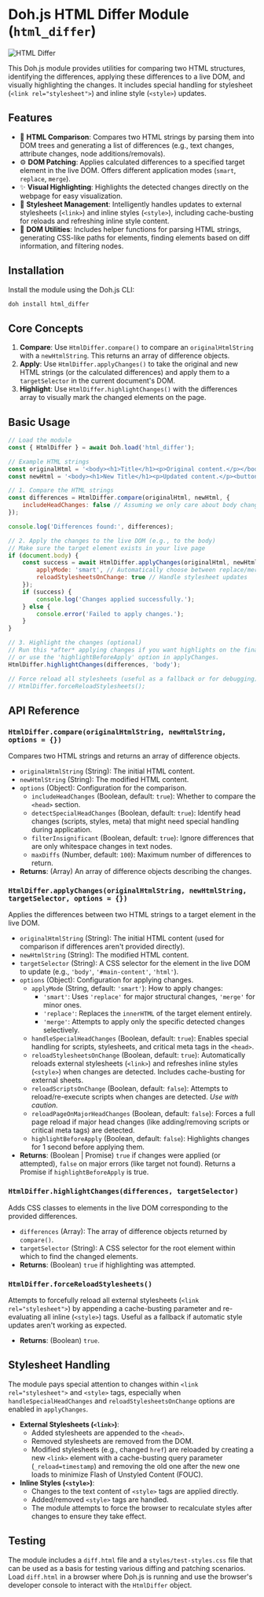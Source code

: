 # Doh.js HTML Differ Module (`html_differ`)

![HTML Differ](^/html-differ.png?size=small)

This Doh.js module provides utilities for comparing two HTML structures, identifying the differences, applying these differences to a live DOM, and visually highlighting the changes. It includes special handling for stylesheet (`<link rel="stylesheet">`) and inline style (`<style>`) updates.

## Features

-   📄 **HTML Comparison**: Compares two HTML strings by parsing them into DOM trees and generating a list of differences (e.g., text changes, attribute changes, node additions/removals).
-   ⚙️ **DOM Patching**: Applies calculated differences to a specified target element in the live DOM. Offers different application modes (`smart`, `replace`, `merge`).
-   ✨ **Visual Highlighting**: Highlights the detected changes directly on the webpage for easy visualization.
-   🎨 **Stylesheet Management**: Intelligently handles updates to external stylesheets (`<link>`) and inline styles (`<style>`), including cache-busting for reloads and refreshing inline style content.
-   🔧 **DOM Utilities**: Includes helper functions for parsing HTML strings, generating CSS-like paths for elements, finding elements based on diff information, and filtering nodes.

## Installation

Install the module using the Doh.js CLI:

```bash
doh install html_differ
```

## Core Concepts

1.  **Compare**: Use `HtmlDiffer.compare()` to compare an `originalHtmlString` with a `newHtmlString`. This returns an array of difference objects.
2.  **Apply**: Use `HtmlDiffer.applyChanges()` to take the original and new HTML strings (or the calculated differences) and apply them to a `targetSelector` in the current document's DOM.
3.  **Highlight**: Use `HtmlDiffer.highlightChanges()` with the differences array to visually mark the changed elements on the page.

## Basic Usage

```javascript
// Load the module
const { HtmlDiffer } = await Doh.load('html_differ');

// Example HTML strings
const originalHtml = '<body><h1>Title</h1><p>Original content.</p></body>';
const newHtml = '<body><h1>New Title</h1><p>Updated content.</p><button>Click me</button></body>';

// 1. Compare the HTML strings
const differences = HtmlDiffer.compare(originalHtml, newHtml, {
    includeHeadChanges: false // Assuming we only care about body changes here
});

console.log('Differences found:', differences);

// 2. Apply the changes to the live DOM (e.g., to the body)
// Make sure the target element exists in your live page
if (document.body) {
    const success = await HtmlDiffer.applyChanges(originalHtml, newHtml, 'body', {
        applyMode: 'smart', // Automatically choose between replace/merge
        reloadStylesheetsOnChange: true // Handle stylesheet updates
    });
    if (success) {
        console.log('Changes applied successfully.');
    } else {
        console.error('Failed to apply changes.');
    }
}

// 3. Highlight the changes (optional)
// Run this *after* applying changes if you want highlights on the final state,
// or use the 'highlightBeforeApply' option in applyChanges.
HtmlDiffer.highlightChanges(differences, 'body');

// Force reload all stylesheets (useful as a fallback or for debugging)
// HtmlDiffer.forceReloadStylesheets();
```

## API Reference

### `HtmlDiffer.compare(originalHtmlString, newHtmlString, options = {})`

Compares two HTML strings and returns an array of difference objects.

-   `originalHtmlString` (String): The initial HTML content.
-   `newHtmlString` (String): The modified HTML content.
-   `options` (Object): Configuration for the comparison.
    -   `includeHeadChanges` (Boolean, default: `true`): Whether to compare the `<head>` section.
    -   `detectSpecialHeadChanges` (Boolean, default: `true`): Identify head changes (scripts, styles, meta) that might need special handling during application.
    -   `filterInsignificant` (Boolean, default: `true`): Ignore differences that are only whitespace changes in text nodes.
    -   `maxDiffs` (Number, default: `100`): Maximum number of differences to return.
-   **Returns**: (Array) An array of difference objects describing the changes.

### `HtmlDiffer.applyChanges(originalHtmlString, newHtmlString, targetSelector, options = {})`

Applies the differences between two HTML strings to a target element in the live DOM.

-   `originalHtmlString` (String): The initial HTML content (used for comparison if differences aren't provided directly).
-   `newHtmlString` (String): The modified HTML content.
-   `targetSelector` (String): A CSS selector for the element in the live DOM to update (e.g., `'body'`, `'#main-content'`, `'html'`).
-   `options` (Object): Configuration for applying changes.
    -   `applyMode` (String, default: `'smart'`): How to apply changes:
        -   `'smart'`: Uses `'replace'` for major structural changes, `'merge'` for minor ones.
        -   `'replace'`: Replaces the `innerHTML` of the target element entirely.
        -   `'merge'`: Attempts to apply only the specific detected changes selectively.
    -   `handleSpecialHeadChanges` (Boolean, default: `true`): Enables special handling for scripts, stylesheets, and critical meta tags in the `<head>`.
    -   `reloadStylesheetsOnChange` (Boolean, default: `true`): Automatically reloads external stylesheets (`<link>`) and refreshes inline styles (`<style>`) when changes are detected. Includes cache-busting for external sheets.
    -   `reloadScriptsOnChange` (Boolean, default: `false`): Attempts to reload/re-execute scripts when changes are detected. *Use with caution.*
    -   `reloadPageOnMajorHeadChanges` (Boolean, default: `false`): Forces a full page reload if major head changes (like adding/removing scripts or critical meta tags) are detected.
    -   `highlightBeforeApply` (Boolean, default: `false`): Highlights changes for 1 second before applying them.
-   **Returns**: (Boolean | Promise<Boolean>) `true` if changes were applied (or attempted), `false` on major errors (like target not found). Returns a Promise if `highlightBeforeApply` is true.

### `HtmlDiffer.highlightChanges(differences, targetSelector)`

Adds CSS classes to elements in the live DOM corresponding to the provided differences.

-   `differences` (Array): The array of difference objects returned by `compare()`.
-   `targetSelector` (String): A CSS selector for the root element within which to find the changed elements.
-   **Returns**: (Boolean) `true` if highlighting was attempted.

### `HtmlDiffer.forceReloadStylesheets()`

Attempts to forcefully reload all external stylesheets (`<link rel="stylesheet">`) by appending a cache-busting parameter and re-evaluating all inline (`<style>`) tags. Useful as a fallback if automatic style updates aren't working as expected.

-   **Returns**: (Boolean) `true`.

## Stylesheet Handling

The module pays special attention to changes within `<link rel="stylesheet">` and `<style>` tags, especially when `handleSpecialHeadChanges` and `reloadStylesheetsOnChange` options are enabled in `applyChanges`.

-   **External Stylesheets (`<link>`)**:
    -   Added stylesheets are appended to the `<head>`.
    -   Removed stylesheets are removed from the DOM.
    -   Modified stylesheets (e.g., changed `href`) are reloaded by creating a new `<link>` element with a cache-busting query parameter (`_reload=timestamp`) and removing the old one after the new one loads to minimize Flash of Unstyled Content (FOUC).
-   **Inline Styles (`<style>`)**:
    -   Changes to the text content of `<style>` tags are applied directly.
    -   Added/removed `<style>` tags are handled.
    -   The module attempts to force the browser to recalculate styles after changes to ensure they take effect.

## Testing

The module includes a `diff.html` file and a `styles/test-styles.css` file that can be used as a basis for testing various diffing and patching scenarios. Load `diff.html` in a browser where Doh.js is running and use the browser's developer console to interact with the `HtmlDiffer` object. 